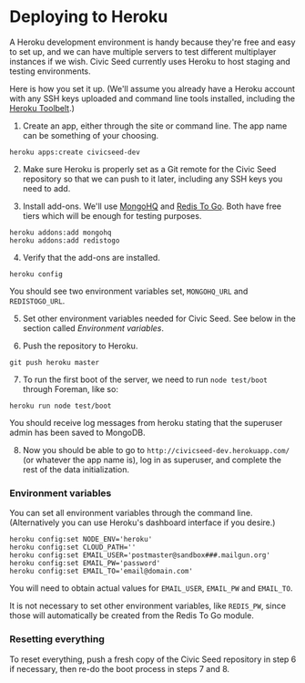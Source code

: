 # Deploying to Heroku

A Heroku development environment is handy because they're free and easy to set up, and we can have multiple servers to test different multiplayer instances if we wish. Civic Seed currently uses Heroku to host staging and testing environments.

Here is how you set it up. (We'll assume you already have a Heroku account with any SSH keys uploaded and command line tools installed, including the [Heroku Toolbelt](https://toolbelt.heroku.com/).)

1. Create an app, either through the site or command line. The app name can be something of your choosing.
  ```
  heroku apps:create civicseed-dev
  ```

2. Make sure Heroku is properly set as a Git remote for the Civic Seed repository so that we can push to it later, including any SSH keys you need to add.

3. Install add-ons. We'll use [MongoHQ](https://addons.heroku.com/mongohq) and [Redis To Go](https://addons.heroku.com/redistogo). Both have free tiers which will be enough for testing purposes.
  ```
  heroku addons:add mongohq
  heroku addons:add redistogo
  ```

4. Verify that the add-ons are installed.
  ```
  heroku config
  ```
You should see two environment variables set, `MONGOHQ_URL` and `REDISTOGO_URL`.

5. Set other environment variables needed for Civic Seed. See below in the section called _Environment variables_.

6. Push the repository to Heroku.
  ```
  git push heroku master
  ```

7. To run the first boot of the server, we need to run `node test/boot` through Foreman, like so:
  ```
  heroku run node test/boot
  ```
You should receive log messages from heroku stating that the superuser admin has been saved to MongoDB.

8. Now you should be able to go to `http://civicseed-dev.herokuapp.com/` (or whatever the app name is), log in as superuser, and complete the rest of the data initialization.

### Environment variables

You can set all environment variables through the command line. (Alternatively you can use Heroku's dashboard interface if you desire.)

```
heroku config:set NODE_ENV='heroku'
heroku config:set CLOUD_PATH=''
heroku config:set EMAIL_USER='postmaster@sandbox###.mailgun.org'
heroku config:set EMAIL_PW='password'
heroku config:set EMAIL_TO='email@domain.com'
```
You will need to obtain actual values for `EMAIL_USER`, `EMAIL_PW` and `EMAIL_TO`.

It is not necessary to set other environment variables, like `REDIS_PW`, since those will automatically be created from the Redis To Go module.


### Resetting everything

To reset everything, push a fresh copy of the Civic Seed repository in step 6 if necessary, then re-do the boot process in steps 7 and 8.
